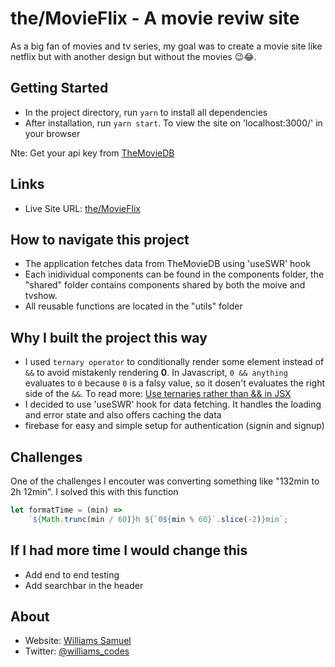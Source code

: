 # the/MovieFlix - A movie reviw site

As a big fan of movies and tv series, my goal was to create a movie site like netflix but with another design but without the movies 😉😂.

## Getting Started

-  In the project directory, run <code>yarn</code> to install all dependencies
-  After installation, run <code>yarn start</code>. To view the site on 'localhost:3000/' in your browser

Nte: Get your api key from [TheMovieDB](https://www.themoviedb.org/documentation/api)

## Links

-  Live Site URL: [the/MovieFlix]()

## How to navigate this project

-  The application fetches data from TheMovieDB using 'useSWR' hook
-  Each inidividual components can be found in the components folder, the "shared" folder contains components shared by both the moive and tvshow.
-  All reusable functions are located in the "utils" folder

## Why I built the project this way

-  I used `ternary operator` to conditionally render some element instead of `&&` to avoid mistakenly rendering **0**. In Javascript, `0 && anything` evaluates to `0` because `0` is a falsy value, so it dosen't evaluates the right side of the `&&`. To read more: [Use ternaries rather than && in JSX](https://kentcdodds.com/blog/use-ternaries-rather-than-and-and-in-jsx)
-  I decided to use 'useSWR' hook for data fetching. It handles the loading and error state and also offers caching the data
-  firebase for easy and simple setup for authentication (signin and signup)

## Challenges

One of the challenges I encouter was converting something like "132min to 2h 12min". I solved this with this function

```js
let formatTime = (min) =>
	`${Math.trunc(min / 60)}h ${`0${min % 60}`.slice(-2)}min`;
```

## If I had more time I would change this

-  Add end to end testing
-  Add searchbar in the header

## About

-  Website: [Williams Samuel](https://williamssam.netlify.app/)
-  Twitter: [@williams_codes](https://twitter.com/williams_codes)
